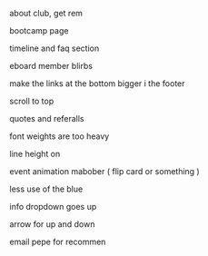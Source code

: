 
about club, get rem

bootcamp page

timeline and faq section

eboard member blirbs

make the links at the bottom bigger i the footer

scroll to top

quotes and referalls

font weights are too heavy

line height on

event animation mabober ( flip card or something )

less use of the blue

info dropdown goes up

arrow for up and down

email pepe for recommen

